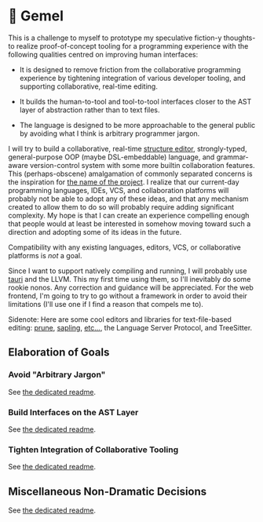 # 🌳 Gemel

This is a challenge to myself to prototype my speculative fiction-y thoughts- to realize proof-of-concept tooling for a programming experience with the following qualities centred on improving human interfaces:

- It is designed to remove friction from the collaborative programming experience by tightening integration of various developer tooling, and supporting collaborative, real-time editing.

- It builds the human-to-tool and tool-to-tool interfaces closer to the AST layer of abstraction rather than to text files.

- The language is designed to be more approachable to the general public by avoiding what I think is arbitrary programmer jargon.

I will try to build a collaborative, real-time [structure editor](https://wikipedia.org/wiki/Structure_editor), strongly-typed, general-purpose OOP (maybe DSL-embeddable) language, and grammar-aware version-control system with some more builtin collaboration features. This (perhaps-obscene) amalgamation of commonly separated concerns is the inspiration for [the name of the project](https://wikipedia.org/wiki/Inosculation). I realize that our current-day programming languages, IDEs, VCS, and collaboration platforms will probably not be able to adopt any of these ideas, and that any mechanism created to allow them to do so will probably require adding significant complexity. My hope is that I can create an experience compelling enough that people would at least be interested in somehow moving toward such a direction and adopting some of its ideas in the future.

Compatibility with any existing languages, editors, VCS, or collaborative platforms is _not_ a goal.

Since I want to support natively compiling and running, I will probably use [tauri](https://github.com/tauri-apps/tauri) and the LLVM. This my first time using them, so I'll inevitably do some rookie nonos. Any correction and guidance will be appreciated. For the web frontend, I'm going to try to go without a framework in order to avoid their limitations (I'll use one if I find a reason that compels me to).

Sidenote: Here are some cool editors and libraries for text-file-based editing: [prune](https://www.facebook.com/notes/994298340981590/), [sapling](https://github.com/kneasle/sapling), [etc...](https://www.reddit.com/r/nosyntax/wiki/projects), the Language Server Protocol, and TreeSitter.

## Elaboration of Goals

### Avoid "Arbitrary Jargon"

See [the dedicated readme](doc/design/terminology.md).

### Build Interfaces on the AST Layer

See [the dedicated readme](doc/design/ast.md).

### Tighten Integration of Collaborative Tooling

See [the dedicated readme](doc/design/collaboration.md).

## Miscellaneous Non-Dramatic Decisions

See [the dedicated readme](doc/design/non-dramatic.md).
